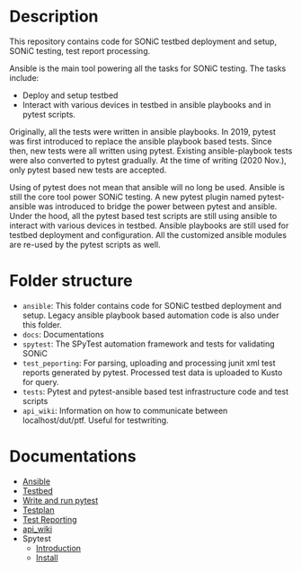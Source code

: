 # Description

This repository contains code for SONiC testbed deployment and setup, SONiC testing, test report processing.

Ansible is the main tool powering all the tasks for SONiC testing. The tasks include:
* Deploy and setup testbed
* Interact with various devices in testbed in ansible playbooks and in pytest scripts.

Originally, all the tests were written in ansible playbooks. In 2019, pytest was first introduced to replace the ansible playbook based tests. Since then, new tests were all written using pytest. Existing ansible-playbook tests were also converted to pytest gradually. At the time of writing (2020 Nov.), only pytest based new tests are accepted.

Using of pytest does not mean that ansible will no long be used. Ansible is still the core tool power SONiC testing. A new pytest plugin named pytest-ansible was introduced to bridge the power between pytest and ansible. Under the hood, all the pytest based test scripts are still using ansible to interact with various devices in testbed. Ansible playbooks are still used for testbed deployment and configuration. All the customized ansible modules are re-used by the pytest scripts as well.

# Folder structure

* `ansible`: This folder contains code for SONiC testbed deployment and setup. Legacy ansible playbook based automation code is also under this folder.
* `docs`: Documentations
* `spytest`: The SPyTest automation framework and tests for validating SONiC
* `test_peporting`: For parsing, uploading and processing junit xml test reports generated by pytest. Processed test data is uploaded to Kusto for query.
* `tests`: Pytest and pytest-ansible based test infrastructure code and test scripts
* `api_wiki`: Information on how to communicate between localhost/dut/ptf. Useful for testwriting.

# Documentations

* [Ansible](ansible/README.md)
* [Testbed](testbed/README.md)
* [Write and run pytest](tests/README.md)
* [Testplan](testplan)
* [Test Reporting](/test_reporting/README.md)
* [api_wiki](api_wiki/README.md)
* Spytest
  * [Introduction](/spytest/Doc/intro.md)
  * [Install](/spytest/Doc/intro.md)
